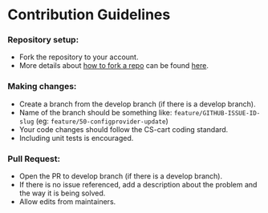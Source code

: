 # Contribution Guidelines

### Repository setup:
- Fork the repository to your account.
- More details about [how to fork a repo](https://docs.github.com/en/github/getting-started-with-github/fork-a-repo) can be found [here](https://docs.github.com/en/github/getting-started-with-github/fork-a-repo).

### Making changes:
- Create a branch from the develop branch (if there is a develop branch).
- Name of the branch should be something like: `feature/GITHUB-ISSUE-ID-slug` (eg: `feature/50-configprovider-update`)
- Your code changes should follow the CS-cart coding standard.
- Including unit tests is encouraged.

### Pull Request:
- Open the PR to develop branch (if there is a develop branch).
- If there is no issue referenced, add a description about the problem and the way it is being solved.
- Allow edits from maintainers.